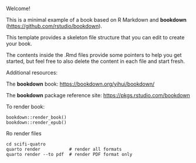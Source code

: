 Welcome!

This is a minimal example of a book based on R Markdown and **bookdown** (https://github.com/rstudio/bookdown).

This template provides a skeleton file structure that you can edit to create your book.

The contents inside the .Rmd files provide some pointers to help you get started, but feel free to also delete the content in each file and start fresh.

Additional resources:

The **bookdown** book: https://bookdown.org/yihui/bookdown/

The **bookdown** package reference site: https://pkgs.rstudio.com/bookdown


To render book:

```
bookdown::render_book()
bookdown::render_epub()
```

Ro render files

```
cd scifi-quatro
quarto render           # render all formats
quarto render --to pdf  # render PDF format only
```